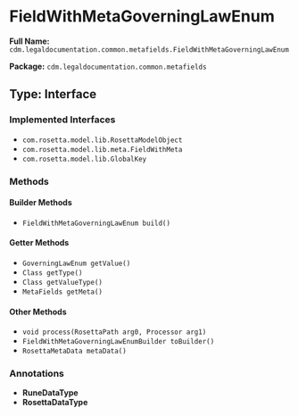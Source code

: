 # FieldWithMetaGoverningLawEnum

**Full Name:** `cdm.legaldocumentation.common.metafields.FieldWithMetaGoverningLawEnum`

**Package:** `cdm.legaldocumentation.common.metafields`

## Type: Interface

### Implemented Interfaces

- `com.rosetta.model.lib.RosettaModelObject`
- `com.rosetta.model.lib.meta.FieldWithMeta`
- `com.rosetta.model.lib.GlobalKey`

### Methods

#### Builder Methods

- `FieldWithMetaGoverningLawEnum build()`

#### Getter Methods

- `GoverningLawEnum getValue()`
- `Class getType()`
- `Class getValueType()`
- `MetaFields getMeta()`

#### Other Methods

- `void process(RosettaPath arg0, Processor arg1)`
- `FieldWithMetaGoverningLawEnumBuilder toBuilder()`
- `RosettaMetaData metaData()`

### Annotations

- **RuneDataType**
- **RosettaDataType**

